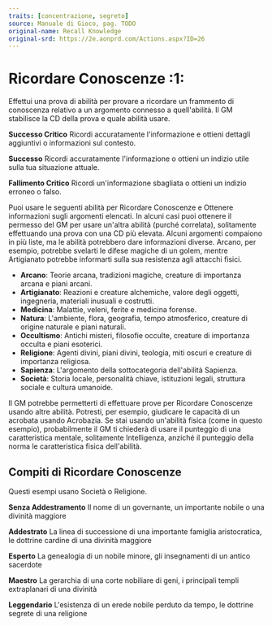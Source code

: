 ```yaml
---
traits: [concentrazione, segreto]
source: Manuale di Gioco, pag. TODO
original-name: Recall Knowledge
original-srd: https://2e.aonprd.com/Actions.aspx?ID=26
---
```


# Ricordare Conoscenze :1:

Effettui una prova di abilità per provare a ricordare un frammento di conoscenza
relativo a un argomento connesso a quell'abilità. Il GM stabilisce la CD della
prova e quale abilità usare.

**Successo Critico** Ricordi accuratamente l'informazione e ottieni dettagli
aggiuntivi o informazioni sul contesto.

**Successo** Ricordi accuratamente l'informazione o ottieni un indizio utile
sulla tua situazione attuale.

**Fallimento Critico** Ricordi un'informazione sbagliata o ottieni un indizio
erroneo o falso.

Puoi usare le seguenti abilità per Ricordare Conoscenze e Ottenere informazioni
sugli argomenti elencati. In alcuni casi puoi ottenere il permesso del GM per
usare un'altra abilità (purché correlata), solitamente effettuando una prova con
una CD più elevata. Alcuni argomenti compaiono in più liste, ma le abilità
potrebbero dare informazioni diverse. Arcano, per esempio, potrebbe svelarti le
difese magiche di un golem, mentre Artigianato potrebbe informarti sulla sua
resistenza agli attacchi fisici.

- **Arcano**: Teorie arcana, tradizioni magiche, creature di importanza arcana e
  piani arcani.
- **Artigianato**: Reazioni e creature alchemiche, valore degli oggetti,
  ingegneria, materiali inusuali e costrutti.
- **Medicina**: Malattie, veleni, ferite e medicina forense.
- **Natura**: L'ambiente, flora, geografia, tempo atmosferico, creature di
  origine naturale e piani naturali.
- **Occultismo**: Antichi misteri, filosofie occulte, creature di importanza
  occulta e piani esoterici.
- **Religione**: Agenti divini, piani divini, teologia, miti oscuri e creature
  di importanza religiosa.
- **Sapienza**: L'argomento della sottocategoria dell'abilità Sapienza.
- **Società**: Storia locale, personalità chiave, istituzioni legali, struttura
  sociale e cultura umanoide.

Il GM potrebbe permetterti di effettuare prove per Ricordare Conoscenze usando
altre abilità. Potresti, per esempio, giudicare le capacità di un acrobata
usando Acrobazia. Se stai usando un'abilità fisica (come in questo esempio),
probabilmente il GM ti chiederà di usare il punteggio di una caratteristica
mentale, solitamente Intelligenza, anziché il punteggio della norma le
caratteristica fisica dell'abilità.

## Compiti di Ricordare Conoscenze

Questi esempi usano Società o Religione.

**Senza Addestramento** Il nome di un governante, un importante nobile o una
divinità maggiore

**Addestrato** La linea di successione di una importante famiglia aristocratica,
le dottrine cardine di una divinità maggiore

**Esperto** La genealogia di un nobile minore, gli insegnamenti di un antico
sacerdote

**Maestro** La gerarchia di una corte nobiliare di geni, i principali templi
extraplanari di una divinità

**Leggendario** L'esistenza di un erede nobile perduto da tempo, le dottrine
segrete di una religione
